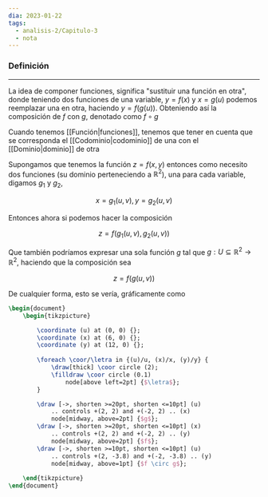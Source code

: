 ```yaml
---
dia: 2023-01-22
tags:
  - analisis-2/Capitulo-3
  - nota
---
```

### Definición
---
La idea de componer funciones, significa "sustituir una función en otra", donde teniendo dos funciones de una variable, $y = f(x)$ y $x = g(u)$ podemos reemplazar una en otra, haciendo $y = f(g(u))$. Obteniendo así la composición de $f$ con $g$, denotado como $f \circ g$

Cuando tenemos [[Función|funciones]], tenemos que tener en cuenta que se corresponda el [[Codominio|codominio]] de una con el [[Dominio|dominio]] de otra

Supongamos que tenemos la función $z = f(x, y)$ entonces como necesito dos funciones (su dominio perteneciendo a $\mathbb{R}^2$), una para cada variable, digamos $g_1$ y $g_2$,

$$ x = g_1(u, v), y = g_2(u, v) $$

Entonces ahora si podemos hacer la composición

$$ z = f(g_1(u, v), g_2(u, v)) $$

Que también podríamos expresar una sola función $g$ tal que $g : U \subseteq \mathbb{R}^2 \to \mathbb{R}^2$, haciendo que la composición sea

$$ z = f(g(u, v)) $$

De cualquier forma, esto se vería, gráficamente como

```tikz
\begin{document} 
	\begin{tikzpicture}

		\coordinate (u) at (0, 0) {};
		\coordinate (x) at (6, 0) {};
		\coordinate (y) at (12, 0) {};
	
		\foreach \coor/\letra in {(u)/u, (x)/x, (y)/y} {
			\draw[thick] \coor circle (2);
			\filldraw \coor circle (0.1)
				node[above left=2pt] {$\letra$};
		}		

		\draw [->, shorten >=20pt, shorten <=10pt] (u) 
			.. controls +(2, 2) and +(-2, 2) .. (x)
			node[midway, above=2pt] {$g$};
		\draw [->, shorten >=20pt, shorten <=10pt] (x) 
			.. controls +(2, 2) and +(-2, 2) .. (y)
			node[midway, above=2pt] {$f$};
		\draw [->, shorten >=10pt, shorten <=10pt] (u) 
			.. controls +(2, -3.8) and +(-2, -3.8) .. (y)
			node[midway, above=1pt] {$f \circ g$};
			
	\end{tikzpicture}
\end{document}
```